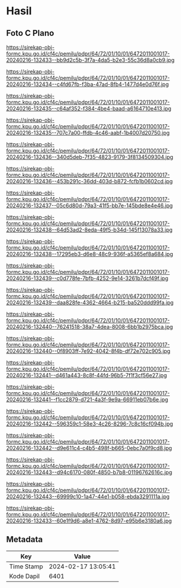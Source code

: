 # Hasil

## Foto C Plano

https://sirekap-obj-formc.kpu.go.id/cf4c/pemilu/pdpr/64/72/01/10/01/6472011001017-20240216-132433--bb9d2c5b-3f7a-4da5-b2e3-55c36d8a0cb9.jpg

https://sirekap-obj-formc.kpu.go.id/cf4c/pemilu/pdpr/64/72/01/10/01/6472011001017-20240216-132434--c4fd67fb-f3ba-47ad-8fb4-1477d4e0d76f.jpg

https://sirekap-obj-formc.kpu.go.id/cf4c/pemilu/pdpr/64/72/01/10/01/6472011001017-20240216-132435--c64af352-f384-4be4-baad-a6164710e413.jpg

https://sirekap-obj-formc.kpu.go.id/cf4c/pemilu/pdpr/64/72/01/10/01/6472011001017-20240216-132435--707c7a00-ffdb-4c46-aabf-1b4007d20750.jpg

https://sirekap-obj-formc.kpu.go.id/cf4c/pemilu/pdpr/64/72/01/10/01/6472011001017-20240216-132436--340d5deb-7f35-4823-9179-3f8134509304.jpg

https://sirekap-obj-formc.kpu.go.id/cf4c/pemilu/pdpr/64/72/01/10/01/6472011001017-20240216-132436--453b291c-36dd-403d-b872-fcfb1b0602cd.jpg

https://sirekap-obj-formc.kpu.go.id/cf4c/pemilu/pdpr/64/72/01/10/01/6472011001017-20240216-132437--05c6d80d-79a3-41f5-bb7e-145bde8e4e46.jpg

https://sirekap-obj-formc.kpu.go.id/cf4c/pemilu/pdpr/64/72/01/10/01/6472011001017-20240216-132438--64d53ad2-8eda-49f5-b34d-145f13078a33.jpg

https://sirekap-obj-formc.kpu.go.id/cf4c/pemilu/pdpr/64/72/01/10/01/6472011001017-20240216-132438--17295eb3-d6e8-48c9-936f-a5365ef8a684.jpg

https://sirekap-obj-formc.kpu.go.id/cf4c/pemilu/pdpr/64/72/01/10/01/6472011001017-20240216-132439--c0d778fe-7bfb-4252-9e14-3261b7dcf49f.jpg

https://sirekap-obj-formc.kpu.go.id/cf4c/pemilu/pdpr/64/72/01/10/01/6472011001017-20240216-132439--daa828fe-4362-4664-b215-ba520ddd99fa.jpg

https://sirekap-obj-formc.kpu.go.id/cf4c/pemilu/pdpr/64/72/01/10/01/6472011001017-20240216-132440--76241518-38a7-4dea-8008-6bb1b2975bca.jpg

https://sirekap-obj-formc.kpu.go.id/cf4c/pemilu/pdpr/64/72/01/10/01/6472011001017-20240216-132440--0f8903ff-7e92-4042-8f4b-df72e702c905.jpg

https://sirekap-obj-formc.kpu.go.id/cf4c/pemilu/pdpr/64/72/01/10/01/6472011001017-20240216-132441--d461a443-8c8f-44fd-96b5-7f1f3cf56e27.jpg

https://sirekap-obj-formc.kpu.go.id/cf4c/pemilu/pdpr/64/72/01/10/01/6472011001017-20240216-132441--f1cc2879-d721-4a3f-9e9a-66911eb07b6e.jpg

https://sirekap-obj-formc.kpu.go.id/cf4c/pemilu/pdpr/64/72/01/10/01/6472011001017-20240216-132442--596359c1-58e3-4c26-8296-7c8c16cf094b.jpg

https://sirekap-obj-formc.kpu.go.id/cf4c/pemilu/pdpr/64/72/01/10/01/6472011001017-20240216-132442--d9e611c4-c4b5-498f-b665-0ebc7a0f9cd8.jpg

https://sirekap-obj-formc.kpu.go.id/cf4c/pemilu/pdpr/64/72/01/10/01/6472011001017-20240216-132443--d94c6170-080f-4850-b7b8-01196762616c.jpg

https://sirekap-obj-formc.kpu.go.id/cf4c/pemilu/pdpr/64/72/01/10/01/6472011001017-20240216-132443--69999c10-1a47-44e1-b058-ebda3291111a.jpg

https://sirekap-obj-formc.kpu.go.id/cf4c/pemilu/pdpr/64/72/01/10/01/6472011001017-20240216-132433--60e1f9d6-a8e1-4762-8d97-e95b6e3180a6.jpg


## Metadata

| Key        | Value               |
| ---------- | ------------------- |
| Time Stamp | 2024-02-17 13:05:41 |
| Kode Dapil | 6401                |



